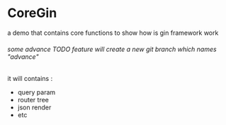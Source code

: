 # CoreGin
a demo that contains core functions to show how is gin framework work

###### some advance TODO feature will create a new git branch which names "advance"
it will contains :
- query param
- router tree
- json render
- etc
